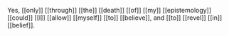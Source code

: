 Yes, [[only]] [[through]] [[the]] [[death]] [[of]] [[my]] [[epistemology]] [[could]] [[I]] [[allow]] [[myself]] [[to]] [[believe]], and [[to]] [[revel]] [[in]] [[belief]]. 